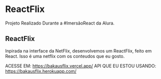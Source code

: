 # ReactFlix
  Projeto Realizado Durante a #ImersãoReact da Alura.
  
 ## ReactFlix
 
  Inpirada na interface da NetFlix, desenvolvemos um ReactFlix, feito em React. Isso é uma netflix com os conteudos que eu gosto.
  
  ACESSE EM: https://bakausflix.vercel.app/
  API QUE EU ESTOU USANDO: https://bakausflix.herokuapp.com/
